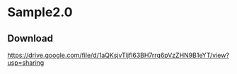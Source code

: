 # Sample2.0
 
## Download

https://drive.google.com/file/d/1aQKsjvTljfl63BH7rrq6pVzZHN9B1eYT/view?usp=sharing
